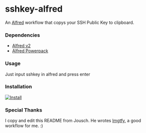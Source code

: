 sshkey-alfred
=============
An [Alfred](http://alfredapp.com) workflow that copys your SSH Public Key to clipboard.

### Dependencies
* [Alfred v2](http://alfredapp.com)
* [Alfred Powerpack](http://www.alfredapp.com/powerpack)

### Usage

Just input sshkey in alfred and press enter

### Installation
[![Install](https://raw.github.com/jousch/lmgtfy-alfredworkflow/master/Source/workflowicon.png)](https://github.com/adamwen829/sshkey-alfred/raw/master/SSHKey.alfredworkflow)

### Special Thanks
I copy and edit this README from Jousch. He wrotes [lmgtfy](https://github.com/jousch/lmgtfy-alfredworkflow), a good workflow for me. :)
